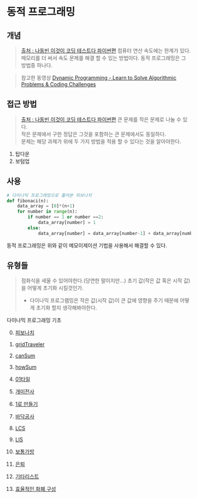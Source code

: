 # 동적 프로그래밍

## 개념

> [출처 : 나동빈 이것이 코딩 테스트다 파이썬편](http://www.yes24.com/Product/Goods/91433923)
> 컴퓨터 연산 속도에는 한계가 있다.
> 메모리를 더 써서 속도 문제를 해결 할 수 있는 방법이다.
> 동적 프로그래밍은 그 방법중 하나다.

> 참고한 동영상
> [Dynamic Programming - Learn to Solve Algorithmic Problems & Coding Challenges](https://www.youtube.com/watch?v=oBt53YbR9Kk&t=4209)

## 접근 방법

> [출처 : 나동빈 이것이 코딩 테스트다 파이썬편](http://www.yes24.com/Product/Goods/91433923)
> 큰 문제를 작은 문제로 나눌 수 있다.  
> 작은 문제에서 구한 정답은 그것을 포함하는 큰 문제에서도 동일하다.  
> 문제는 해당 과제가 위에 두 가지 방법을 적용 할 수 있다는 것을 알아야한다.

1. 탑다운
2. 보텀업

## 사용

```python
# 다이나믹 프로그래밍으로 풀어본 피보나치
def fibonaci(n):
    data_array = [0]*(n+1)
    for number in range(n):
        if number == 1 or number ==2:
            data_array[number] = 1
        else:
            data_array[number] = data_array[number-1] + data_array[number-2]


```

동적 프로그래밍은 위와 같이 메모이제이션 기법을 사용해서 해결할 수 있다.

## 유형들

> 점화식을 세울 수 있어야한다.(당연한 말이지만...)
> 초기 값(작은 값 혹은 시작 값)을 어떻게 초기화 시킬것인가.
>
> - 다이나믹 프로그램밍은 작은 값(시작 값)이 큰 값에 영향을 주기 때문에 어떻게 초기화 할지 생각해봐야한다.

다이나믹 프로그래밍 기초

0. [피보나치](./fibonaci.py)
1. [gridTraveler](./gridTraveler.py)
2. [canSum](./canSum.py)
3. [howSum](./howSum.py)

4. [01타일](./01tile.py)
5. [개미전사](./ant_warrior.py)
6. [1로 만들기](./to_one.py)
7. [바닥공사](./floor_construction.py)
8. [LCS](./LCS.py)
9. [LIS](./LIS.py)
10. [보통가방](./nomal_bag.py)
11. [은퇴](./make_money.py)
12. [기타리스트](./maxVolume.py)
13. [효율적인 화폐 구성](./config_money.py)
